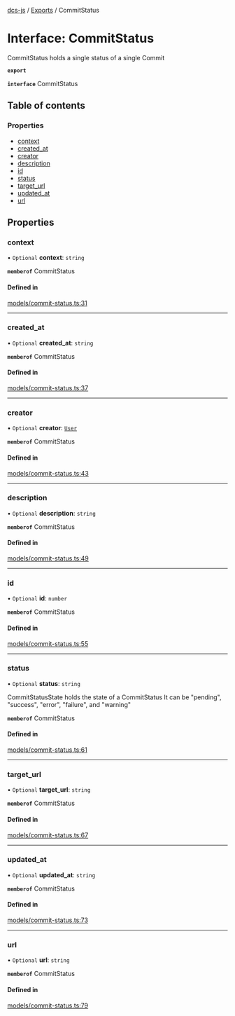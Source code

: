 [dcs-js](../README.md) / [Exports](../modules.md) / CommitStatus

# Interface: CommitStatus

CommitStatus holds a single status of a single Commit

**`export`**

**`interface`** CommitStatus

## Table of contents

### Properties

- [context](CommitStatus.md#context)
- [created\_at](CommitStatus.md#created_at)
- [creator](CommitStatus.md#creator)
- [description](CommitStatus.md#description)
- [id](CommitStatus.md#id)
- [status](CommitStatus.md#status)
- [target\_url](CommitStatus.md#target_url)
- [updated\_at](CommitStatus.md#updated_at)
- [url](CommitStatus.md#url)

## Properties

### <a id="context" name="context"></a> context

• `Optional` **context**: `string`

**`memberof`** CommitStatus

#### Defined in

[models/commit-status.ts:31](https://github.com/unfoldingWord/dcs-js/blob/b29eb7a/models/commit-status.ts#L31)

___

### <a id="created_at" name="created_at"></a> created\_at

• `Optional` **created\_at**: `string`

**`memberof`** CommitStatus

#### Defined in

[models/commit-status.ts:37](https://github.com/unfoldingWord/dcs-js/blob/b29eb7a/models/commit-status.ts#L37)

___

### <a id="creator" name="creator"></a> creator

• `Optional` **creator**: [`User`](User.md)

**`memberof`** CommitStatus

#### Defined in

[models/commit-status.ts:43](https://github.com/unfoldingWord/dcs-js/blob/b29eb7a/models/commit-status.ts#L43)

___

### <a id="description" name="description"></a> description

• `Optional` **description**: `string`

**`memberof`** CommitStatus

#### Defined in

[models/commit-status.ts:49](https://github.com/unfoldingWord/dcs-js/blob/b29eb7a/models/commit-status.ts#L49)

___

### <a id="id" name="id"></a> id

• `Optional` **id**: `number`

**`memberof`** CommitStatus

#### Defined in

[models/commit-status.ts:55](https://github.com/unfoldingWord/dcs-js/blob/b29eb7a/models/commit-status.ts#L55)

___

### <a id="status" name="status"></a> status

• `Optional` **status**: `string`

CommitStatusState holds the state of a CommitStatus It can be \"pending\", \"success\", \"error\", \"failure\", and \"warning\"

**`memberof`** CommitStatus

#### Defined in

[models/commit-status.ts:61](https://github.com/unfoldingWord/dcs-js/blob/b29eb7a/models/commit-status.ts#L61)

___

### <a id="target_url" name="target_url"></a> target\_url

• `Optional` **target\_url**: `string`

**`memberof`** CommitStatus

#### Defined in

[models/commit-status.ts:67](https://github.com/unfoldingWord/dcs-js/blob/b29eb7a/models/commit-status.ts#L67)

___

### <a id="updated_at" name="updated_at"></a> updated\_at

• `Optional` **updated\_at**: `string`

**`memberof`** CommitStatus

#### Defined in

[models/commit-status.ts:73](https://github.com/unfoldingWord/dcs-js/blob/b29eb7a/models/commit-status.ts#L73)

___

### <a id="url" name="url"></a> url

• `Optional` **url**: `string`

**`memberof`** CommitStatus

#### Defined in

[models/commit-status.ts:79](https://github.com/unfoldingWord/dcs-js/blob/b29eb7a/models/commit-status.ts#L79)
